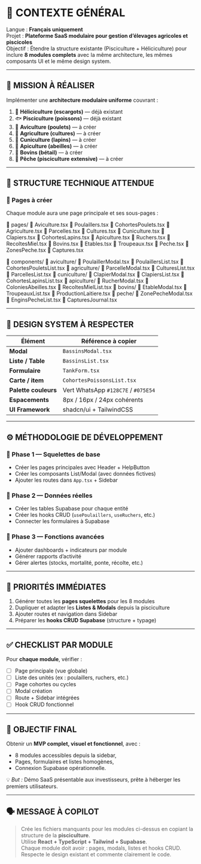 # 🧠 CONTEXTE GÉNÉRAL
Langue : **Français uniquement**  
Projet : **Plateforme SaaS modulaire pour gestion d’élevages agricoles et piscicoles**  
Objectif : Étendre la structure existante (Pisciculture + Héliciculture) pour inclure **8 modules complets** avec la même architecture, les mêmes composants UI et le même design system.

---

## 🎯 MISSION À RÉALISER
Implémenter une **architecture modulaire uniforme** couvrant :

1. 🐌 **Héliciculture (escargots)** — déjà existant  
2. 🐟 **Pisciculture (poissons)** — déjà existant  
3. 🐔 **Aviculture (poulets)** — à créer  
4. 🌾 **Agriculture (cultures)** — à créer  
5. 🐇 **Cuniculture (lapins)** — à créer  
6. 🐝 **Apiculture (abeilles)** — à créer  
7. 🐄 **Bovins (bétail)** — à créer  
8. 🎣 **Pêche (pisciculture extensive)** — à créer  

---

## 🧩 STRUCTURE TECHNIQUE ATTENDUE

### 📁 Pages à créer
Chaque module aura une page principale et ses sous-pages :

📁 pages/
📄 Aviculture.tsx
📄 Poulaillers.tsx
📄 CohortesPoulets.tsx
📄 Agriculture.tsx
📄 Parcelles.tsx
📄 Cultures.tsx
📄 Cuniculture.tsx
📄 Clapiers.tsx
📄 CohortesLapins.tsx
📄 Apiculture.tsx
📄 Ruchers.tsx
📄 RecoltesMiel.tsx
📄 Bovins.tsx
📄 Etables.tsx
📄 Troupeaux.tsx
📄 Peche.tsx
📄 ZonesPeche.tsx
📄 Captures.tsx

📁 components/
📁 aviculture/
📄 PoulaillerModal.tsx
📄 PoulaillersList.tsx
📄 CohortesPouletsList.tsx
📁 agriculture/
📄 ParcelleModal.tsx
📄 CulturesList.tsx
📄 ParcellesList.tsx
📁 cuniculture/
📄 ClapierModal.tsx
📄 ClapiersList.tsx
📄 CohortesLapinsList.tsx
📁 apiculture/
📄 RucherModal.tsx
📄 ColoniesAbeilles.tsx
📄 RecoltesMielList.tsx
📁 bovins/
📄 EtableModal.tsx
📄 TroupeauxList.tsx
📄 ProductionLaitiere.tsx
📁 peche/
📄 ZonePecheModal.tsx
📄 EnginsPecheList.tsx
📄 CapturesJournal.tsx


---

## 🎨 DESIGN SYSTEM À RESPECTER
| Élément | Référence à copier |
|----------|--------------------|
| **Modal** | `BassinsModal.tsx` |
| **Liste / Table** | `BassinsList.tsx` |
| **Formulaire** | `TankForm.tsx` |
| **Carte / item** | `CohortesPoissonsList.tsx` |
| **Palette couleurs** | Vert WhatsApp `#128C7E` / `#075E54` |
| **Espacements** | 8px / 16px / 24px cohérents |
| **UI Framework** | shadcn/ui + TailwindCSS |

---

## ⚙️ MÉTHODOLOGIE DE DÉVELOPPEMENT

### 🧩 Phase 1 — Squelettes de base
- Créer les pages principales avec Header + HelpButton  
- Créer les composants List/Modal (avec données fictives)  
- Ajouter les routes dans `App.tsx` + Sidebar  

### 🧠 Phase 2 — Données réelles
- Créer les tables Supabase pour chaque entité  
- Créer les hooks CRUD (`usePoulaillers`, `useRuchers`, etc.)  
- Connecter les formulaires à Supabase  

### 🚀 Phase 3 — Fonctions avancées
- Ajouter dashboards + indicateurs par module  
- Générer rapports d’activité  
- Gérer alertes (stocks, mortalité, ponte, récolte, etc.)

---

## 🧾 PRIORITÉS IMMÉDIATES

1. Générer toutes les **pages squelettes** pour les 8 modules  
2. Dupliquer et adapter les **Listes & Modals** depuis la pisciculture  
3. Ajouter routes et navigation dans Sidebar  
4. Préparer les **hooks CRUD Supabase** (structure + typage)

---

## ✅ CHECKLIST PAR MODULE
Pour **chaque module**, vérifier :
- [ ] Page principale (vue globale)  
- [ ] Liste des unités (ex : poulaillers, ruchers, etc.)  
- [ ] Page cohortes ou cycles  
- [ ] Modal création  
- [ ] Route + Sidebar intégrées  
- [ ] Hook CRUD fonctionnel  

---

## 🎯 OBJECTIF FINAL
Obtenir un **MVP complet, visuel et fonctionnel**, avec :
- 8 modules accessibles depuis la sidebar,  
- Pages, formulaires et listes homogènes,  
- Connexion Supabase opérationnelle.  

💡 *But :* Démo SaaS présentable aux investisseurs, prête à héberger les premiers utilisateurs.

---

## 🗣️ MESSAGE À COPILOT
> Crée les fichiers manquants pour les modules ci-dessus en copiant la structure de la **pisciculture**.  
> Utilise **React + TypeScript + Tailwind + Supabase**.  
> Chaque module doit avoir : pages, modals, listes et hooks CRUD.  
> Respecte le design existant et commente clairement le code.
